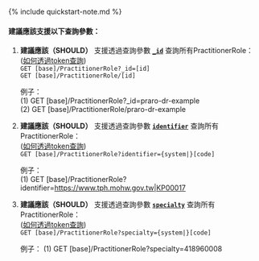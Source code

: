 {% include quickstart-note.md %}

#### 建議應該支援以下查詢參數：

1. **建議應該（SHOULD）** 支援透過查詢參數 **[`_id`](SearchParameter-PractitionerRole-id.html)** 查詢所有PractitionerRole：                
    ([如何透過token查詢](http://hl7.org/fhir/R4/search.html#token))   
    `GET [base]/PractitionerRole?_id=[id]`  
    `GET [base]/PractitionerRole/[id]`

    例子：  
      (1) GET [base]/PractitionerRole?_id=praro-dr-example  
      (2) GET [base]/PractitionerRole/praro-dr-example
	  
2. **建議應該（SHOULD）** 支援透過查詢參數 **[`identifier`](SearchParameter-PractitionerRole-identifier.html)** 查詢所有PractitionerRole：             
    ([如何透過token查詢](http://hl7.org/fhir/R4/search.html#token))   
    `GET [base]/PractitionerRole?identifier={system|}[code]`

    例子：  
      (1) GET [base]/PractitionerRole?identifier=https://www.tph.mohw.gov.tw|KP00017


3. **建議應該（SHOULD）** 支援透過查詢參數 **[`specialty`](SearchParameter-PractitionerRole-specialty.html)** 查詢所有PractitionerRole：             
    ([如何透過token查詢](http://hl7.org/fhir/R4/search.html#token))   
    `GET [base]/PractitionerRole?specialty={system|}[code]`

    例子：
      (1) GET [base]/PractitionerRole?specialty=418960008